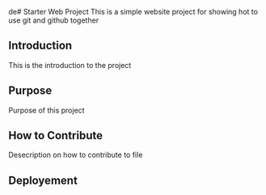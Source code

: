 de# Starter Web Project
This is a simple website project for showing hot to use git and github together
## Introduction
This is the introduction to the project
## Purpose
Purpose of this project
## How to Contribute
Desecription on how to contribute to file 

## Deployement
